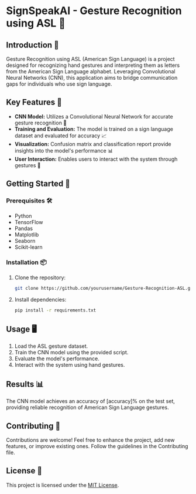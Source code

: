 # SignSpeakAI - Gesture Recognition using ASL 👐

## Introduction 🚀

Gesture Recognition using ASL (American Sign Language) is a project designed for recognizing hand gestures and interpreting them as letters from the American Sign Language alphabet. Leveraging Convolutional Neural Networks (CNN), this application aims to bridge communication gaps for individuals who use sign language.

## Key Features 🌟

- **CNN Model:** Utilizes a Convolutional Neural Network for accurate gesture recognition 🧠
- **Training and Evaluation:** The model is trained on a sign language dataset and evaluated for accuracy 📈
- **Visualization:** Confusion matrix and classification report provide insights into the model's performance 📊
- **User Interaction:** Enables users to interact with the system through gestures 🤖


## Getting Started 🏁

### Prerequisites 🛠️

- Python
- TensorFlow
- Pandas
- Matplotlib
- Seaborn
- Scikit-learn

### Installation 📦

1. Clone the repository:

   ```bash
   git clone https://github.com/yourusername/Gesture-Recognition-ASL.git
   ```

2. Install dependencies:

   ```bash
   pip install -r requirements.txt
   ```

## Usage 🖥️

1. Load the ASL gesture dataset.
2. Train the CNN model using the provided script.
3. Evaluate the model's performance.
4. Interact with the system using hand gestures.

## Results 📊

The CNN model achieves an accuracy of [accuracy]% on the test set, providing reliable recognition of American Sign Language gestures.

## Contributing 🤝

Contributions are welcome! Feel free to enhance the project, add new features, or improve existing ones. Follow the guidelines in the Contributing file.

## License 📄

This project is licensed under the [MIT License](https://github.com/charvijain12/SignSpeakAI/blob/main/LICENSE).
